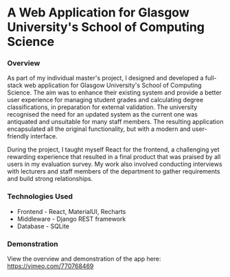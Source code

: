 # A Web Application for Glasgow University's School of Computing Science

### Overview
As part of my individual master's project, I designed and developed a full-stack web application for Glasgow University's School of Computing Science. The aim was to enhance their existing system and provide a better user experience for managing student grades and calculating degree classifications, in preparation for external validation. The university recognised the need for an updated system as the current one was antiquated and unsuitable for many staff members. The resulting application encapsulated all the original functionality, but with a modern and user-friendly interface.

During the project, I taught myself React for the frontend, a challenging yet rewarding experience that resulted in a final product that was praised by all users in my evaluation survey. My work also involved conducting interviews with lecturers and staff members of the department to gather requirements and build strong relationships.

### Technologies Used
* Frontend - React, MaterialUI, Recharts
* Middleware - Django REST framework
* Database - SQLite

### Demonstration
View the overview and demonstration of the app here:
https://vimeo.com/770768469

